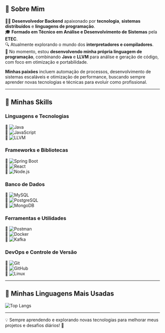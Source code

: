 ## 🌟 Sobre Mim

👨‍💻 **Desenvolvedor Backend** apaixonado por **tecnologia**, **sistemas distribuídos** e **linguagens de programação**.  
🎓 **Formado em Técnico em Análise e Desenvolvimento de Sistemas** pela **ETEC**.  
🔍 Atualmente explorando o mundo dos **interpretadores e compiladores**.  
🚀 No momento, estou **desenvolvendo minha própria linguagem de programação**, combinando **Java** e **LLVM** para análise e geração de código, com foco em otimização e portabilidade.  

**Minhas paixões** incluem automação de processos, desenvolvimento de sistemas escaláveis e otimização de performance, buscando sempre aprender novas tecnologias e técnicas para evoluir como profissional.

---

## 🚀 Minhas Skills

### **Linguagens e Tecnologias**
📌 ![Java](https://img.shields.io/badge/-Java-007396?style=for-the-badge&logo=Java&logoColor=white)  
📌 ![JavaScript](https://img.shields.io/badge/-JavaScript-F7DF1E?style=for-the-badge&logo=javascript&logoColor=black)  
📌 ![LLVM](https://img.shields.io/badge/-LLVM-262D3A?style=for-the-badge&logo=llvm&logoColor=white)  

### **Frameworks e Bibliotecas**
📌 ![Spring Boot](https://img.shields.io/badge/-Spring%20Boot-6DB33F?style=for-the-badge&logo=spring&logoColor=white)  
📌 ![React](https://img.shields.io/badge/-React-61DAFB?style=for-the-badge&logo=react&logoColor=black)  
📌 ![Node.js](https://img.shields.io/badge/-Node.js-339933?style=for-the-badge&logo=node.js&logoColor=white)

### **Banco de Dados**
📌 ![MySQL](https://img.shields.io/badge/-MySQL-4479A1?style=for-the-badge&logo=mysql&logoColor=white)  
📌 ![PostgreSQL](https://img.shields.io/badge/-PostgreSQL-336791?style=for-the-badge&logo=postgresql&logoColor=white)  
📌 ![MongoDB](https://img.shields.io/badge/-MongoDB-47A248?style=for-the-badge&logo=mongodb&logoColor=white)

### **Ferramentas e Utilidades**
📌 ![Postman](https://img.shields.io/badge/-Postman-FF6C37?style=for-the-badge&logo=postman&logoColor=white)  
📌 ![Docker](https://img.shields.io/badge/-Docker-2496ED?style=for-the-badge&logo=docker&logoColor=white)  
📌 ![Kafka](https://img.shields.io/badge/-Kafka-231F20?style=for-the-badge&logo=apache-kafka&logoColor=white)

### **DevOps e Controle de Versão**
📌 ![Git](https://img.shields.io/badge/-Git-F05032?style=for-the-badge&logo=git&logoColor=white)  
📌 ![GitHub](https://img.shields.io/badge/-GitHub-181717?style=for-the-badge&logo=github&logoColor=white)  
📌 ![Linux](https://img.shields.io/badge/-Linux-FCC624?style=for-the-badge&logo=linux&logoColor=black)

---

## 🚀 Minhas Linguagens Mais Usadas

![Top Langs](https://github-readme-stats.vercel.app/api/top-langs/?username=Halleey&layout=compact)

---

💡 Sempre aprendendo e explorando novas tecnologias para melhorar meus projetos e desafios diários! 🚀
